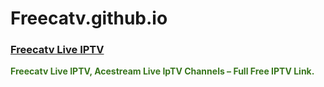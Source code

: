 # Freecatv.github.io
<h3 style="text-align: left;"><span style="color: #2b00fe;"><a href="https://freecatv.blogspot.com/" target="_blank">Freecatv Live IPTV</a></span></h3>

<b><span style="color: #38761d;">Freecatv Live IPTV, Acestream Live IpTV Channels – Full Free IPTV Link.</span></b>

<div class="separator" style="clear: both;"><a href="https://blogger.googleusercontent.com/img/b/R29vZ2xl/AVvXsEh_OjeKOmHp3N7WD_zHlFjDyQMxQd0vJnVsltFpQoHSLzkh7P5JLvMOAGmbisWw2BetxtOFoeLXfoSxTinxTU-imMD0Bl-yFOqfue5ecYYDMkAz4iOn8gF02tPTWiV_4Xj7ekP0D1KnVXks9wgJT1TGBN2bAekPJPF8KO4W8Wi2uSoGdUUCeR9xzCLp/s1600/Screenshot%20%28489%29.png" style="display: block; padding: 1em 0; text-align: center; "><img alt="" border="0" data-original-height="768" data-original-width="1366" src="https://blogger.googleusercontent.com/img/b/R29vZ2xl/AVvXsEh_OjeKOmHp3N7WD_zHlFjDyQMxQd0vJnVsltFpQoHSLzkh7P5JLvMOAGmbisWw2BetxtOFoeLXfoSxTinxTU-imMD0Bl-yFOqfue5ecYYDMkAz4iOn8gF02tPTWiV_4Xj7ekP0D1KnVXks9wgJT1TGBN2bAekPJPF8KO4W8Wi2uSoGdUUCeR9xzCLp/s1600/Screenshot%20%28489%29.png"/></a></div>
